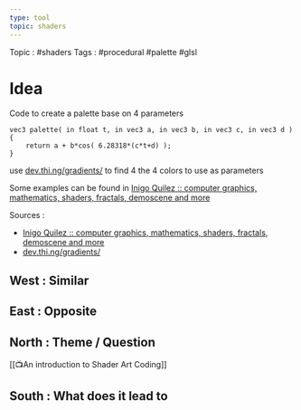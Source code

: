```yaml
---
type: tool
topic: shaders
---
```

Topic : #shaders 
Tags : #procedural #palette #glsl 

# Idea

Code to create a palette base on 4 parameters
```gsls
vec3 palette( in float t, in vec3 a, in vec3 b, in vec3 c, in vec3 d )
{
	return a + b*cos( 6.28318*(c*t+d) );
}
```

use [dev.thi.ng/gradients/](http://dev.thi.ng/gradients/) to find 4 the 4 colors to use as parameters

Some examples can be found in  [Inigo Quilez :: computer graphics, mathematics, shaders, fractals, demoscene and more](https://iquilezles.org/articles/palettes)


Sources :
- [Inigo Quilez :: computer graphics, mathematics, shaders, fractals, demoscene and more](https://iquilezles.org/articles/palettes)
- [dev.thi.ng/gradients/](http://dev.thi.ng/gradients/)

## West : Similar

## East : Opposite

## North : Theme / Question
[[📺An introduction to Shader Art Coding]]

## South : What does it lead to

